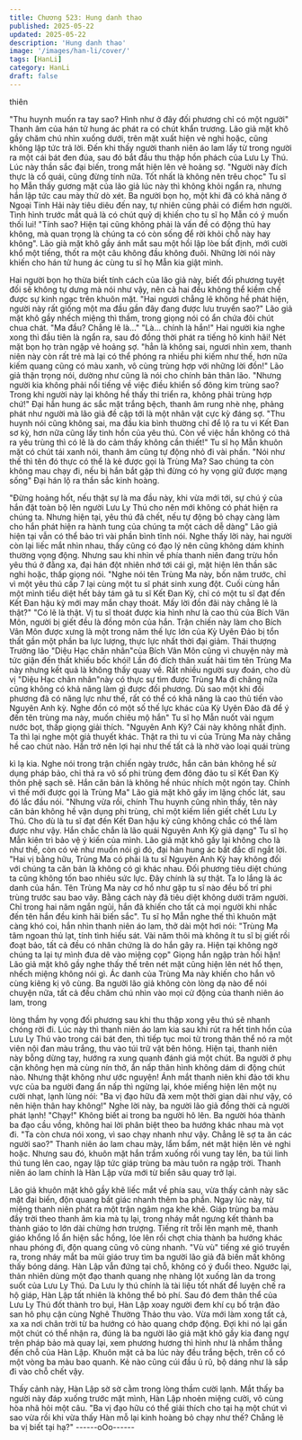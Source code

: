 ```yaml
---
title: Chương 523: Hung danh thao
published: 2025-05-22
updated: 2025-05-22
description: 'Hung danh thao'
image: '/images/han-li/cover/'
tags: [HanLi]
category: HanLi
draft: false
---
```


thiên

"Thu huynh muốn ra tay sao? Hình như ở đây đối phương chỉ có
một người" Thanh âm của hán tử hung ác phát ra có chút khẩn
trương.
Lão giả mặt khô gầy chăm chú nhìn xuống dưới, trên mặt xuất
hiện vẻ nghi hoặc, cũng không lập tức trả lời.
Đến khi thấy người thanh niên áo lam lấy từ trong người ra một
cái bát đen đúa, sau đó bắt đầu thu thập hồn phách của Lưu Ly
Thú. Lúc này thần sắc đại biến, trong mắt hiện lên vẻ hoảng sợ.
"Người này đích thực là cổ quái, cũng đừng tính nữa. Tốt nhất là
không nên trêu chọc" Tu sĩ họ Mẫn thấy gương mặt của lão giả
lúc này thì không khỏi ngẩn ra, nhưng hắn lập tức cau mày thử dò
xét.
Ba người bọn họ, một khi đã có khả năng ở Ngoại Tinh Hải này
tiêu diêu đến nay, tự nhiên cũng phải có điểm hơn người.
Tình hình trước mắt quả là có chút quỷ dị khiến cho tu sĩ họ Mẫn
có ý muốn thối lui!
"Tính sao? Hiện tại cũng không phải là vấn đề có động thủ hay
không, mà quan trọng là chúng ta có còn sống để rời khỏi chỗ này
hay không".
Lão già mặt khô gầy ánh mắt sau một hồi lập lòe bất định, mới
cười khổ một tiếng, thốt ra một câu không đầu không đuôi.
Những lời nói này khiến cho hán tử hung ác cùng tu sĩ họ Mẫn kia
giật mình.

Hai người bọn họ thừa biết tính cách của lão giả này, biết đối
phương tuyệt đối sẽ không tự dưng mà nói như vậy, nên cả hai
đều không thể kiềm chế được sự kinh ngạc trên khuôn mặt.
"Hai ngươi chẳng lẽ không hề phát hiện, người này rất giống một
ma đầu gần đây đang được lưu truyền sao?" Lão giả mặt khô gầy
nhếch miệng thì thầm, trong giọng nói có ẩn chứa đôi chút chua
chát.
"Ma đầu? Chẳng lẽ là…"
"Là… chính là hắn!"
Hai người kia nghe xong thì đầu tiên là ngẩn ra, sau đó đồng thời
phát ra tiếng hô kinh hãi!
Nét mặt bọn họ tràn ngập vẻ hoảng sợ.
"hẳn là không sai, ngươi nhìn xem, thanh niên này còn rất trẻ mà
lại có thể phóng ra nhiều phi kiếm như thế, hơn nữa kiếm quang
cũng có màu xanh, vô cùng trùng hợp với những lời đồn!" Lão giả
thận trọng nói, dường như cũng là nói cho chính bản thân lão.
"Nhưng người kia không phải nổi tiếng về việc điều khiển số đông
kim trùng sao? Trong khi người này lại không hề thấy thi triển ra,
không phải trùng hợp chứ!" Đại hắn hung ác sắc mặt trắng bệch,
thanh âm rung nhè nhẹ, phảng phát như người mà lão giả đề cập
tới là một nhân vật cực kỳ đáng sợ.
"Thu huynh nói cũng không sai, ma đầu kia bình thường chỉ để lộ
ra tu vi Kết Đan sơ kỳ, hơn nữa cũng lấy tinh hồn của yêu thú.
Còn về việc hắn không có thả ra yêu trùng thì có lẽ là do cảm thấy
không cần thiết!" Tu sĩ họ Mẫn khuôn mặt có chút tái xanh nói,
thanh âm cũng tự động nhỏ đi vài phần.
"Nói như thế thì tên đó thực có thể là kẻ được gọi là Trùng Ma?
Sao chúng ta còn không mau chạy đi, nếu bị hắn bắt gặp thì đừng
có hy vọng giữ được mạng sống" Đại hán lộ ra thần sắc kinh
hoàng.

"Đừng hoảng hốt, nếu thật sự là ma đầu này, khi vừa mới tới, sự
chú ý của hắn đặt toàn bộ lên người Lưu Ly Thú cho nên mới
không có phát hiện ra chúng ta. Nhưng hiện tại, yêu thú đã chết,
nếu tự động bỏ chạy càng làm cho hắn phát hiện ra hành tung
của chúng ta một cách dễ dàng" Lão giả hiện tại vẫn có thể bảo trì
vài phần bình tĩnh nói.
Nghe thấy lời này, hai người còn lại liếc mắt nhìn nhau, thấy cũng
có đạo lý nên cũng không dám khinh thường vọng động.
Nhưng sau khi nhìn về phía thanh niên đang trừu hồn yêu thú ở
đằng xa, đại hán đột nhiên nhớ tới cái gì, mặt hiện lên thần săc
nghi hoặc, thấp giọng nói.
"Nghe nói tên Trùng Ma này, bốn năm trước, chỉ vì một yêu thú
cấp 7 lại cùng một tu sĩ phát sinh xung đột. Cuối cùng hắn một
mình tiểu diệt hết bảy tám gã tu sĩ Kết Đan Kỳ, chỉ có một tu sĩ đạt
đến Kết Đan hậu kỳ mới may mắn chạy thoát. Mấy lời đồn đãi này
chẳng lẽ là thật?"
"Có lẽ là thật. Vị tu sĩ thoát được kia hình như là cao thủ của Bích
Vân Môn, người bị giết đều là đồng môn của hắn. Trận chiến này
làm cho Bích Vân Môn được xưng là một trong năm thế lực lớn
của Kỳ Uyên Đảo bị tổn thất gần một phần ba lực lượng, thực lực
nhất thời đại giảm. Thái thượng Trưởng lão "Diệu Hạc chân
nhân"của Bích Vân Môn cũng vì chuyện này mà tức giận đến thất
khiếu bốc khói! Lần đó đích thân xuất hải tìm tên Trùng Ma này
nhưng kết quả là không thấy quay về. Rất nhiều người suy đoán,
cho dù vị "Diệu Hạc chân nhân"này có thực sự tìm được Trùng Ma
đi chăng nữa cũng không có khả năng làm gì được đối phương.
Dù sao một khi đối phương đã có năng lực như thế, rất có thể có
khả năng là cao thủ tiến vào Nguyên Anh kỳ. Nghe đồn có một số
thế lực khác của Kỳ Uyên Đảo đã để ý đến tên trùng ma này,
muốn chiêu mộ hắn" Tu sĩ họ Mẫn nuốt vài ngụm nước bọt, thấp
giọng giải thích.
"Nguyên Anh Kỳ? Cái này không nhất định. Ta thì lại nghe một giả
thuyết khác. Thật ra thì tu vi của Trùng Ma này chẳng hề cao chút
nào. Hắn trở nên lợi hại như thế tất cả là nhờ vào loại quái trùng

kì lạ kia. Nghe nói trong trận chiến ngày trước, hắn căn bản không
hề sử dụng pháp bảo, chỉ thả ra vô số phi trùng đem đông đảo tu
sĩ Kết Đan Kỳ thôn phệ sạch sẽ. Hắn căn bản là không hề nhúc
nhích một ngón tay. Chính vì thế mới được gọi là Trùng Ma" Lão
giả mặt khô gầy im lặng chốc lát, sau đó lắc đầu nói.
"Nhưng vừa rồi, chính Thu huynh cũng nhìn thấy, tên này căn bản
không hề vận dụng phi trùng, chỉ một kiếm liền giết chết Lưu Ly
Thú. Cho dù là tu sĩ đạt đến Kết Đan hậu kỳ cũng không chắc có
thể làm được như vậy. Hắn chắc chắn là lão quái Nguyên Anh Kỳ
giả dạng" Tu sĩ họ Mẫn kiên trì bảo vệ ý kiến của mình.
Lão giả mặt khô gầy lại không cho là như thế, còn có vẻ như
muốn nói gì đó, đại hán hung ác bất đắc dĩ ngắt lời.
"Hai vị bằng hữu, Trùng Ma có phải là tu sĩ Nguyên Anh Kỳ hay
không đối với chúng ta căn bản là không có gì khác nhau. Đối
phương tiêu diệt chúng ta cũng không tốn bao nhiêu sức lực. Đây
chính là sự thật. Ta lo lắng là ác danh của hắn. Tên Trùng Ma này
cơ hồ như gặp tu sĩ nào đều bố trí phi trùng trước sau bao vây.
Bằng cách này đã tiêu diệt không dưới trăm người. Chỉ trong hai
năm ngắn ngủi, hắn đã khiến cho tất cả mọi người khi nhắc đến
tên hắn đều kinh hãi biến sắc".
Tu sĩ họ Mẫn nghe thế thì khuôn mặt càng khó coi, hắn nhìn
thanh niên áo lam, thở dài một hơi nói:
"Trùng Ma tâm ngoan thủ lạt, tính tình hiếu sát. Vài năm thôi mà
không ít tu sĩ bị giết rồi đoạt bảo, tất cả đều có nhân chứng là do
hắn gây ra. Hiện tại không ngờ chúng ta lại tự mình đưa dê vào
miệng cọp" Giọng hắn ngập tràn hối hận!
Lão giả mặt khô gầy nghe thấy thế trên nét mặt cũng hiện lên nét
hổ thẹn, nhếch miệng không nói gì.
Ác danh của Trùng Ma này khiến cho hắn vô cùng kiêng kị vô
cùng.
Ba người lão giả không còn lòng dạ nào để nói chuyện nữa, tất cả
đều chăm chú nhìn vào mọi cử động của thanh niên áo lam, trong

lòng thầm hy vọng đối phương sau khi thu thập xong yêu thú sẽ
nhanh chóng rời đi.
Lúc này thì thanh niên áo lam kia sau khi rút ra hết tinh hồn của
Lưu Ly Thú vào trong cái bát đen, thì tiếp tục moi từ trong thân
thể nó ra một viên nội đan màu trắng, thu vào túi trữ vật bên
hông.
Hiện tại, thanh niên này bỗng dừng tay, hướng ra xung quanh
đánh giá một chút.
Ba người ở phụ cận không hẹn mà cùng nín thở, ẩn nấp thân
hình không dám di động chút nào.
Nhưng thật không như ước nguyện!
Ánh mắt thanh niên khi đảo tới khu vực của ba người đang ẩn
nấp thì ngừng lại, khóe miếng hiện lên một nụ cười nhạt, lạnh
lùng nói:
"Ba vị đạo hữu đã xem một thời gian dài như vậy, có nên hiện
thân hay không!"
Nghe lời này, ba người lão giả đồng thời cả người phát lạnh!
"Chạy!" Không biết ai trong ba người hô lên.
Ba người hóa thành ba đạo cầu vồng, không hai lời phân biệt
theo ba hướng khác nhau mà vọt đi.
"Ta còn chưa nói xong, vì sao chạy nhanh như vậy. Chẳng lẽ sợ
ta ăn các người sao?" Thanh niên áo lam chau mày, lẩm bẩm, nét
mật hiện lên vẻ nghi hoặc.
Nhưng sau đó, khuôn mặt hắn trầm xuống rồi vung tay lên, ba túi
linh thú tung lên cao, ngay lập tức giáp trùng ba màu tuôn ra ngập
trời.
Thanh niên áo lam chính là Hàn Lập vừa mới từ biển sâu quay
trở lại.

Lão giả khuôn mặt khô gầy khẽ liếc mắt về phía sau, vừa thấy
cảnh này săc mặt đại biến, độn quang bất giác nhanh thêm ba
phần.
Ngay lúc này, từ miệng thanh niên phát ra một trận ngâm nga khe
khẽ.
Giáp trùng ba màu đầy trời theo thanh âm kia mà tụ lại, trong
nháy mắt ngưng kết thành ba thành giáo to lớn dài chừng hơn
trượng.
Tiếng rít trỗi lên mạnh mẽ, thanh giáo khổng lồ ẩn hiện sắc hồng,
lóe lên rồi chợt chia thành ba hướng khác nhau phóng đi, độn
quang cũng vô cùng nhanh.
"Vù vù" tiếng xé gió truyền ra, trong nháy mắt ba mũi giáo truy tìm
ba người lão giả đã biến mất không thấy bóng dáng.
Hàn Lập vẫn đứng tại chỗ, không có ý đuổi theo. Ngước lại, thản
nhiên dùng một đạo thanh quang nhẹ nhàng lột xuống làn da
trong suốt của Lưu Ly Thú.
Da Lưu ly thú chính là tài liệu tốt nhất để luyện chế ra hộ giáp,
Hàn Lập tất nhiên là không thể bỏ phí.
Sau đó đem thân thể của Lưu Ly Thú đốt thành tro bụi, Hàn Lập
xoay người đem khí cụ bố trận đảo san hô phụ cận cùng Nghê
Thường Thảo thu vào.
Vừa mới làm xong tất cả, xa xa nơi chân trời từ ba hướng có hào
quang chớp động.
Đợi khi nó lại gần một chút có thể nhận ra, đúng là ba người lão
giả mặt khô gầy kia đang ngự trên pháp bảo mà quay lại, xem
phương hương thì hình như là nhắm thẳng đến chỗ của Hàn Lập.
Khuôn mặt cả ba lúc này đều trắng bệch, trên cổ có một vòng ba
màu bao quanh. Kẻ nào cũng cúi đầu ủ rũ, bộ dáng như là sắp đi
vào chỗ chết vậy.

Thấy cảnh này, Hàn Lập sờ sờ cằm trong lòng thầm cười lạnh.
Mắt thấy ba người này đáp xuống trước mặt mình, Hàn Lập
nhoẻn miệng cười, vô cùng hòa nhã hỏi một câu.
"Ba vị đạo hữu có thể giải thích cho tại hạ một chút vì sao vừa rồi
khi vừa thấy Hàn mỗ lại kinh hoàng bỏ chạy như thế? Chẳng lẽ ba
vị biết tại hạ?"
------oOo------
